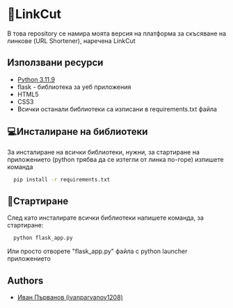 # 🔗LinkCut

В това repository се намира моята версия на платформа за скъсяване на линкове (URL Shortener), наречена LinkCut


## Използвани ресурси

- [Python 3.11.9](https://www.python.org/ftp/python/3.11.9/python-3.11.9-amd64.exe)
- flask - библиотека за уеб приложения
- HTML5
- CSS3
- Всички останали библиотеки са изписани в requirements.txt файла


## 💻Инсталиране на библиотеки

За инсталиране на всички библиотеки, нужни, за стартиране на приложението (python трябва да се изтегли от линка по-горе) изпишете команда

```bash
  pip install -r requirements.txt
```
    
## 🚀Стартиране

След като инсталирате всички библиотеки напишете команда, за стартиране: 

```bash
  python flask_app.py
```

Или просто отворете "flask_app.py" файла с python launcher приложението


## Authors

- [Иван Първанов (ivanparvanov1208)](https://github.com/ivanparvanov1208)


